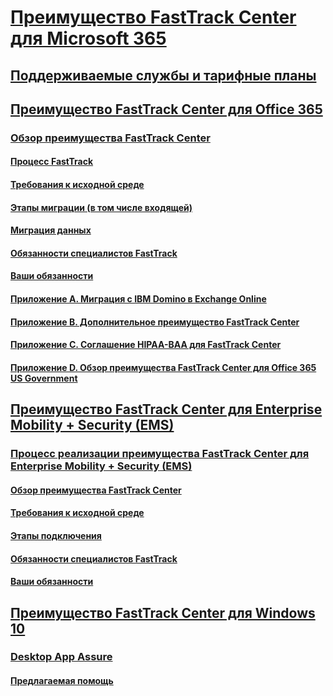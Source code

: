# [Преимущество FastTrack Center для Microsoft 365](M365-fasttrack-benefit-overview.md)
## [Поддерживаемые службы и тарифные планы](M365-eligible-services-and-plans.md)
## [Преимущество FastTrack Center для Office 365](O365-fasttrack-benefit-for-office-365.md)
### [Обзор преимущества FastTrack Center](O365-fasttrack-benefit-overview.md)
#### [Процесс FastTrack](O365-fasttrack-process.md)
#### [Требования к исходной среде](O365-source-environment-expectations.md)
#### [Этапы миграции (в том числе входящей)](O365-onboarding-and-migration.md)
#### [Миграция данных](O365-data-migration.md)
#### [Обязанности специалистов FastTrack](O365-fasttrack-responsibilities.md)
#### [Ваши обязанности](O365-your-responsibilities.md)
#### [Приложение А. Миграция с IBM Domino в Exchange Online](O365-from-ibm-domino-to-exchange-online.md)
#### [Приложение B. Дополнительное преимущество FastTrack Center](O365-fasttrack-additional-benefits.md)
#### [Приложение C. Соглашение HIPAA-BAA для FastTrack Center](O365-hipaa-business-associate-agreement.md)
#### [Приложение D. Обзор преимущества FastTrack Center для Office 365 US Government](US-Gov-appendix-overview.md)
## [Преимущество FastTrack Center для Enterprise Mobility + Security (EMS)](EMS-fasttrack-benefit-for-EMS.md)
### [Процесс реализации преимущества FastTrack Center для Enterprise Mobility + Security (EMS)](EMS-fasttrack-process.md)
#### [Обзор преимущества FastTrack Center](EMS-fasttrack-benefit-overview.md)
#### [Требования к исходной среде](EMS-source-environment-expectations.md)
#### [Этапы подключения](EMS-onboarding-phases.md)
#### [Обязанности специалистов FastTrack](EMS-fasttrack-responsibilities.md)
#### [Ваши обязанности](EMS-your-responsibilities.md)
## [Преимущество FastTrack Center для Windows 10](Win-10-fasttrack-benefit-for-windows-10.md)
### [Desktop App Assure](Win-10-desktop-app-assure.md)
#### [Предлагаемая помощь](Win-10-daa-assistance-offered.md)